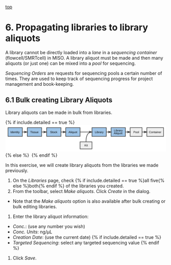 <a name="libraries-to-library-aliquots" href="#" id="toplink">top</a>

# 6. Propagating libraries to library aliquots

A library cannot be directly loaded into a _lane_ in a _sequencing container_
(flowcell/SMRTcell) in MISO. A library aliquot must be made and then many aliquots
(or just one) can be mixed into a _pool_ for sequencing.

_Sequencing Orders_ are requests for sequencing pools a certain number of times. They are
used to keep track of sequencing progress for project management and book-keeping.

## 6.1 Bulk creating Library Aliquots
Library aliquots can be made in bulk from libraries.

{% if include.detailed == true %}
<img src="pics/flow-library-aliquot.svg"/>
{% else %}
<img srg="pics/plain-flow-library-aliquot.svg"/>
{% endif %}

In this exercise, we will create library aliquots from the libraries we made previously.

1. On the _Libraries_ page, check {% if include.detailed == true %}all five{% else %}both{% endif %}
   of the libraries you created.
1. From the toolbar, select _Make aliquots_. Click _Create_ in the dialog.
  * Note that the _Make aliquots_ option is also available after bulk creating
    or bulk editing libraries.
1. Enter the library aliquot information:
  * _Conc._: (use any number you wish)
  * _Conc. Units_: ng/µL
  * _Creation Date_: (use the current date)
{% if include.detailed == true %}
  * _Targeted Sequencing_: select any targeted sequencing value
{% endif %}
1. Click _Save_.

